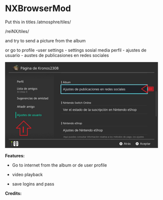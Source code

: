 # NXBrowserMod

Put this in titles
/atmosphre/tiles/

/reiNX/tiles/

and try to send a picture from the album

or go to 
profile -user settings - settings sosial media
perfil - ajustes de usuario - austes de publicasiones en redes sociales

![alt text](enter.jpg)



**Features:**

 * Go to internet from the album or de user profile

 * video playback
 
 * save logins and pass
 
**Credits:**
